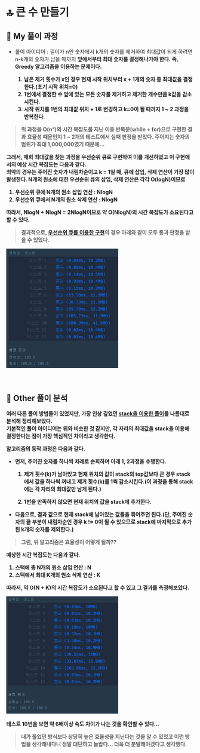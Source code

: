 # 🔝 큰 수 만들기

## 🔸 My 풀이 과정

- 풀이 아이디어 :
  길이가 n인 숫자에서 k개의 숫자를 제거하여 최대값이 되게 하려면 n-k개의 숫자가 남을 때까지 <strong>앞에서부터 최대 숫자를 결정<strong>해나가야 한다. 즉, Greedy 알고리즘을 이용하는 문제이다.

  1. 남은 제거 횟수가 x인 경우 현재 시작 위치부터 x + 1개의 숫자 중 최대값을 결정한다.(초기 시작 위치=0)
  2. 1번에서 결정한 수 앞에 있는 모든 숫자를 제거하고 제거한 개수만큼 k값을 감소시킨다.
  3. 시작 위치를 1번의 최대값 위치 + 1로 변경하고 k=0이 될 때까지 1 ~ 2 과정을 반복한다.

> 위 과정을 O(n²)의 시간 복잡도를 지닌 이중 반복문(while + for)으로 구현한 결과 효율성 때문인지 1 ~ 2개의 테스트에서 실패 판정을 받았다. 주어지는 숫자의 범위가 최대 1,000,000였기 때문에...

그래서, 매회 최대값을 찾는 과정을 우선순위 큐로 구현하여 이를 개선하였고 이 구현에서의 예상 시간 복잡도는 다음과 같다.<br>
최악의 경우는 주어진 숫자가 내림차순이고 k = 1일 때, 큐에 삽입, 삭제 연산이 가장 많이 발생한다. N개의 원소에 대한 우선순위 큐의 삽입, 삭제 연산은 각각 O(logN)이므로

1. 우선순위 큐에 N개의 원소 삽입 연산 : NlogN
2. 우선순위 큐에서 N개의 원소 삭제 연산 : NlogN

따라서, NlogN + NlogN = 2NlogN이므로 약 O(NlogN)의 시간 복잡도가 소요된다고 할 수 있다.

> 결과적으로, [우선순위 큐를 이용한 구현](make_large_number_priority_q.py)의 경우 아래와 같이 모두 통과 판정을 받을 수 있었다.

<img src="../img/big_number_priority_q.png" alt="우선순위 큐를 이용한 구현" width="300px"><br>

<br>

## 🔹 Other 풀이 분석

여러 다른 풀이 방법들이 있었지만, 가장 인상 깊었던 [stack을 이용한 풀이](make_large_number_stack.py)를 나름대로 분석해 정리해보았다.<br>
기본적인 풀이 아이디어는 위와 비슷한 것 같지만, **각 자리의 최대값을 stack을 이용해 결정**한다는 점이 가장 핵심적인 차이라고 생각한다.<br>

알고리즘의 동작 과정은 다음과 같다.

- 먼저, 주어진 숫자를 하나씩 차례로 순회하며 아래 1, 2과정을 수행한다.

  1. 제거 횟수(k)가 남아있고 현재 위치의 값이 stack의 top값보다 큰 경우 stack에서 값을 하나씩 꺼내고 제거 횟수(k)를 1씩 감소시킨다.(이 과정을 통해 stack에는 각 자리의 최대값만 남게 된다.)

  2. 1번을 만족하지 않으면 현재 위치의 값을 stack에 추가한다.

* 다음으로, 결과 값으로 현재 stack에 남아있는 값들을 묶어주면 된다.(단, 주어진 숫자의 끝 부분이 내림차순인 경우 k != 0이 될 수 있으므로 stack에 마지막으로 추가된 k개의 숫자를 제외한다.)

> 그럼, 위 알고리즘은 효율성이 어떻게 될까??

예상한 시간 복잡도는 다음과 같다.

1. 스택에 총 N개의 원소 삽입 연산 : N
2. 스택에서 최대 K개의 원소 삭제 연산 : K

따라서, 약 O(N + K)의 시간 복잡도가 소요된다고 할 수 있고 그 결과를 측정해보았다.

<img src="../img/big_number_stack.png" alt="우선순위 큐를 이용한 구현" width="300px">

테스트 10번을 보면 약 6배이상 속도 차이가 나는 것을 확인할 수 있다...

> 내가 풀었던 방식보다 상당히 높은 효율성을 지닌다는 것을 알 수 있었고 이런 방법을 생각해내다니 정말 대단하고 놀랍다... 더욱 더 분발해야겠다고 생각했다.
